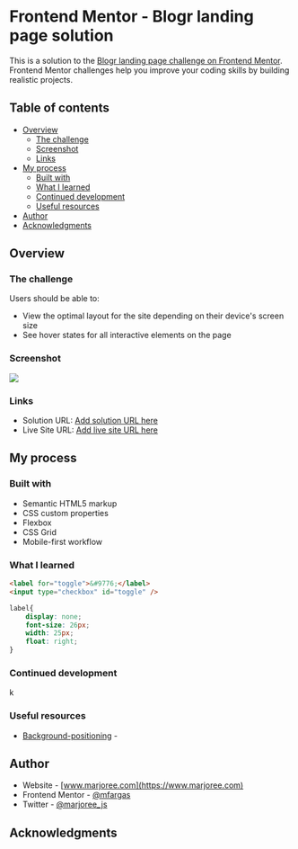 # Frontend Mentor - Blogr landing page solution

This is a solution to the [Blogr landing page challenge on Frontend Mentor](https://www.frontendmentor.io/challenges/blogr-landing-page-EX2RLAApP). Frontend Mentor challenges help you improve your coding skills by building realistic projects. 

## Table of contents

- [Overview](#overview)
  - [The challenge](#the-challenge)
  - [Screenshot](#screenshot)
  - [Links](#links)
- [My process](#my-process)
  - [Built with](#built-with)
  - [What I learned](#what-i-learned)
  - [Continued development](#continued-development)
  - [Useful resources](#useful-resources)
- [Author](#author)
- [Acknowledgments](#acknowledgments)

## Overview

### The challenge

Users should be able to:

- View the optimal layout for the site depending on their device's screen size
- See hover states for all interactive elements on the page

### Screenshot

![](./screenshot.jpg)

### Links

- Solution URL: [Add solution URL here](https://your-solution-url.com)
- Live Site URL: [Add live site URL here](https://marjoree-blogr-landing-page.netlify.app/)

## My process

### Built with

- Semantic HTML5 markup
- CSS custom properties
- Flexbox
- CSS Grid
- Mobile-first workflow

### What I learned

```html
<label for="toggle">&#9776;</label>
<input type="checkbox" id="toggle" />
```
```css
label{
    display: none;
    font-size: 26px;
    width: 25px;
    float: right;
}
```
<!-- ```js
const proudOfThisFunc = () => {
  console.log('🎉')
}
``` -->

### Continued development

k
### Useful resources

- [Background-positioning](https://css-tricks.com/almanac/properties/b/background-position/) - 
<!-- - [Example resource 2](https://www.example.com) -  -->

## Author

- Website - [www.marjoree.com](https://www.marjoree.com)
- Frontend Mentor - [@mfargas](https://www.frontendmentor.io/profile/mfargas)
- Twitter - [@marjoree_js](https://www.twitter.com/marjoree_js)

## Acknowledgments

